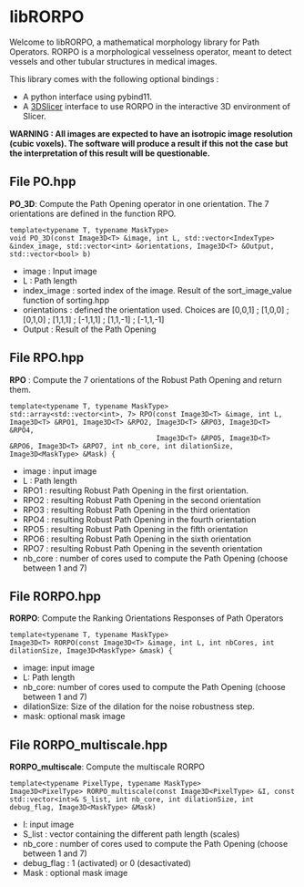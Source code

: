 # libRORPO
Welcome to libRORPO, a mathematical morphology library for Path Operators. RORPO
is a morphological vesselness operator, meant to detect vessels and other tubular
structures in medical images.

This library comes with the following optional bindings :
- A python interface using pybind11.
- A [3DSlicer](https://www.slicer.org/) interface to use RORPO in the interactive 3D environment of Slicer.

**WARNING :
All images are expected to have an isotropic image resolution (cubic voxels).
The software will produce a result if this not the case but the interpretation
of this result will be questionable.**

## File PO.hpp
**PO_3D**: Compute the Path Opening operator in one orientation. The 7 orientations are defined in the function RPO.
```
template<typename T, typename MaskType>
void PO_3D(const Image3D<T> &image, int L, std::vector<IndexType> &index_image, std::vector<int> &orientations, Image3D<T> &Output, std::vector<bool> b)
```

- image : Input image
- L : Path length
- index_image : sorted index of the image. Result of the sort_image_value function of sorting.hpp 
- orientations : defined the orientation used. Choices are [0,0,1] ; [1,0,0] ; [0,1,0] ; [1,1,1] ; [-1,1,1] ; [1,1,-1] ; [-1,1,-1]
- Output : Result of the Path Opening

## File RPO.hpp

**RPO** : Compute the 7 orientations of the Robust Path Opening and return them.
```
template<typename T, typename MaskType>
std::array<std::vector<int>, 7> RPO(const Image3D<T> &image, int L, Image3D<T> &RPO1, Image3D<T> &RPO2, Image3D<T> &RPO3, Image3D<T> &RPO4,
                                    Image3D<T> &RPO5, Image3D<T> &RPO6, Image3D<T> &RPO7, int nb_core, int dilationSize, Image3D<MaskType> &Mask) {
```
- image : input image
- L : Path length
- RPO1 : resulting Robust Path Opening in the first orientation.
- RPO2 : resulting Robust Path Opening in the second orientation
- RPO3 : resulting Robust Path Opening in the third orientation
- RPO4 : resulting Robust Path Opening in the fourth orientation
- RPO5 : resulting Robust Path Opening in the fifth orientation
- RPO6 : resulting Robust Path Opening in the sixth orientation
- RPO7 : resulting Robust Path Opening in the seventh orientation
- nb_core : number of cores used to compute the Path Opening (choose between 1 and 7)


## File RORPO.hpp 
**RORPO**: Compute the Ranking Orientations Responses of Path Operators

```
template<typename T, typename MaskType>
Image3D<T> RORPO(const Image3D<T> &image, int L, int nbCores, int dilationSize, Image3D<MaskType> &mask) {
```
- image: input image
- L: Path length
- nb_core: number of cores used to compute the Path Opening (choose between 1 and 7)
- dilationSize:  Size of the dilation for the noise robustness step.
- mask: optional mask image

## File RORPO_multiscale.hpp 
**RORPO_multiscale**: Compute the multiscale RORPO
```
template<typename PixelType, typename MaskType>
Image3D<PixelType> RORPO_multiscale(const Image3D<PixelType> &I, const std::vector<int>& S_list, int nb_core, int dilationSize, int debug_flag, Image3D<MaskType> &Mask)
```
- I: input image
- S_list : vector containing the different path length (scales)
- nb_core : number of cores used to compute the Path Opening (choose between 1 and 7)
- debug_flag : 1 (activated) or 0 (desactivated)
- Mask : optional mask image
	

